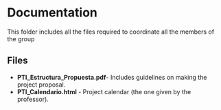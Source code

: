 # Documentation

This folder includes all the files required to coordinate all the members of the group

## Files
+ **PTI_Estructura_Propuesta.pdf**- Includes guidelines on making the project proposal.
+ **PTI_Calendario.html**         - Project calendar (the one given by the professor).
